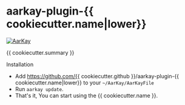# aarkay-plugin-{{ cookiecutter.name|lower}}

[![AarKay](https://img.shields.io/badge/RahulKatariya-AarKay-red.svg)](http://github.com/RahulKatariya/AarKay)

{{ cookiecutter.summary }}

Installation

- Add https://github.com/{{ cookiecutter.github }}/aarkay-plugin-{{ cookiecutter.name|lower}} to your `~/AarKay/AarKayFile`
- Run `aarkay update`.
- That's it, You can start using the {{ cookiecutter.name }}.
